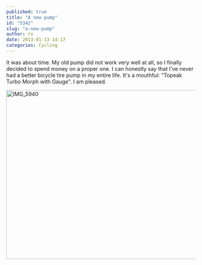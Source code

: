 ```yaml
---
published: true
title: "A new pump"
id: "5342"
slug: "a-new-pump"
author: rv
date: 2013-01-13 14:17
categories: Cycling
---
```

It was about time. My old pump did not work very well at all, so I finally decided to spend money on a proper one. I can honestly say that I've never had a better bicycle tire pump in my entire life. It's a mouthful: "Topeak Turbo Morph with Gauge". I am pleased.

<a href="https://s3.amazonaws.com/cfwblog/uploads/2013/01/IMG_5940.jpg"><img class="aligncenter size-large wp-image-5343" alt="IMG_5940" src="https://s3.amazonaws.com/cfwblog/uploads/2013/01/IMG_5940-600x450.jpg" width="600" height="450" /></a>